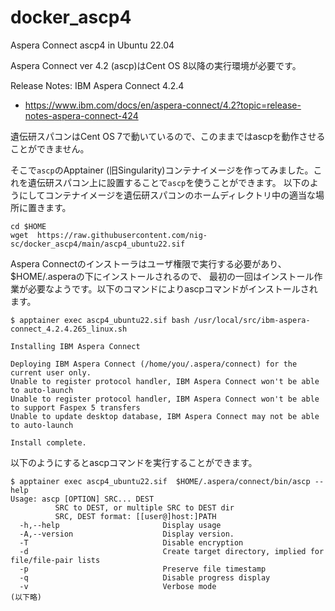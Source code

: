 # docker_ascp4
Aspera Connect ascp4 in Ubuntu 22.04

Aspera Connect ver 4.2 (ascp)はCent OS 8以降の実行環境が必要です。

Release Notes: IBM Aspera Connect 4.2.4
- https://www.ibm.com/docs/en/aspera-connect/4.2?topic=release-notes-aspera-connect-424

遺伝研スパコンはCent OS 7で動いているので、このままではascpを動作させることができません。

そこで`ascp`のApptainer (旧Singularity)コンテナイメージを作ってみました。これを遺伝研スパコン上に設置することで`ascp`を使うことができます。
以下のようにしてコンテナイメージを遺伝研スパコンのホームディレクトリ中の適当な場所に置きます。

```
cd $HOME
wget  https://raw.githubusercontent.com/nig-sc/docker_ascp4/main/ascp4_ubuntu22.sif
```

Aspera Connectのインストーラはユーザ権限で実行する必要があり、$HOME/.asperaの下にインストールされるので、
最初の一回はインストール作業が必要なようです。以下のコマンドによりascpコマンドがインストールされます。

```
$ apptainer exec ascp4_ubuntu22.sif bash /usr/local/src/ibm-aspera-connect_4.2.4.265_linux.sh

Installing IBM Aspera Connect

Deploying IBM Aspera Connect (/home/you/.aspera/connect) for the current user only.
Unable to register protocol handler, IBM Aspera Connect won't be able to auto-launch
Unable to register protocol handler, IBM Aspera Connect won't be able to support Faspex 5 transfers
Unable to update desktop database, IBM Aspera Connect may not be able to auto-launch

Install complete.
```

以下のようにするとascpコマンドを実行することができます。

```
$ apptainer exec ascp4_ubuntu22.sif  $HOME/.aspera/connect/bin/ascp --help
Usage: ascp [OPTION] SRC... DEST
          SRC to DEST, or multiple SRC to DEST dir
          SRC, DEST format: [[user@]host:]PATH
  -h,--help                       Display usage
  -A,--version                    Display version.
  -T                              Disable encryption
  -d                              Create target directory, implied for file/file-pair lists
  -p                              Preserve file timestamp
  -q                              Disable progress display
  -v                              Verbose mode
(以下略)
```
